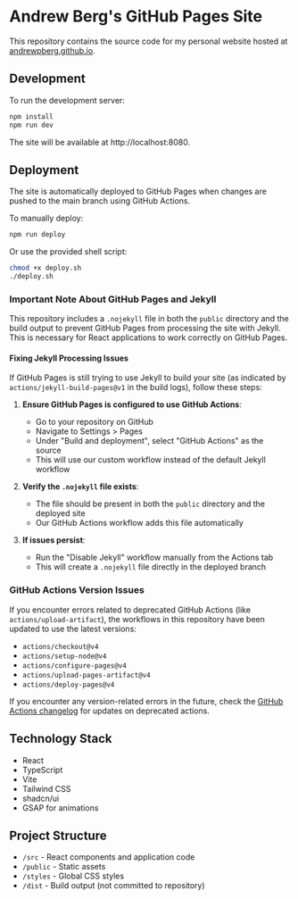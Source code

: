 # Andrew Berg's GitHub Pages Site

This repository contains the source code for my personal website hosted at [andrewpberg.github.io](https://andrewpberg.github.io).

## Development

To run the development server:

```bash
npm install
npm run dev
```

The site will be available at http://localhost:8080.

## Deployment

The site is automatically deployed to GitHub Pages when changes are pushed to the main branch using GitHub Actions.

To manually deploy:

```bash
npm run deploy
```

Or use the provided shell script:

```bash
chmod +x deploy.sh
./deploy.sh
```

### Important Note About GitHub Pages and Jekyll

This repository includes a `.nojekyll` file in both the `public` directory and the build output to prevent GitHub Pages from processing the site with Jekyll. This is necessary for React applications to work correctly on GitHub Pages.

#### Fixing Jekyll Processing Issues

If GitHub Pages is still trying to use Jekyll to build your site (as indicated by `actions/jekyll-build-pages@v1` in the build logs), follow these steps:

1. **Ensure GitHub Pages is configured to use GitHub Actions**:
   - Go to your repository on GitHub
   - Navigate to Settings > Pages
   - Under "Build and deployment", select "GitHub Actions" as the source
   - This will use our custom workflow instead of the default Jekyll workflow

2. **Verify the `.nojekyll` file exists**:
   - The file should be present in both the `public` directory and the deployed site
   - Our GitHub Actions workflow adds this file automatically

3. **If issues persist**:
   - Run the "Disable Jekyll" workflow manually from the Actions tab
   - This will create a `.nojekyll` file directly in the deployed branch

### GitHub Actions Version Issues

If you encounter errors related to deprecated GitHub Actions (like `actions/upload-artifact`), the workflows in this repository have been updated to use the latest versions:

- `actions/checkout@v4`
- `actions/setup-node@v4`
- `actions/configure-pages@v4`
- `actions/upload-pages-artifact@v4`
- `actions/deploy-pages@v4`

If you encounter any version-related errors in the future, check the [GitHub Actions changelog](https://github.blog/changelog/2024-04-16-deprecation-notice-v3-of-the-artifact-actions/) for updates on deprecated actions.

## Technology Stack

- React
- TypeScript
- Vite
- Tailwind CSS
- shadcn/ui
- GSAP for animations

## Project Structure

- `/src` - React components and application code
- `/public` - Static assets
- `/styles` - Global CSS styles
- `/dist` - Build output (not committed to repository) 
